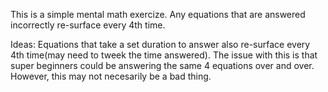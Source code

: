 This is a simple mental math exercize. Any equations that are answered incorrectly re-surface every 4th time.

Ideas:
  Equations that take a set duration to answer also re-surface every 4th time(may need to tweek the time answered).
    The issue with this is that super beginners could be answering the same 4 equations over and over. However, this may not necesarily be a bad thing.